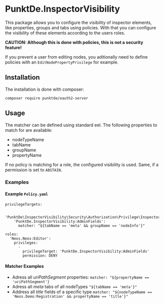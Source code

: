 # PunktDe.InspectorVisibility

This package allows you to configure the visibility of inspector elements, like properties, groups and tabs using policies. With that you can configure the visibility of these elements according to the users roles.

**CAUTION: Although this is done with policies, this is not a security feature!**

If you prevent a user from editing nodes, you aditionally need to define policies with an `EditNodePropertyPrivilege` for example.

## Installation

The installation is done with composer:

	composer require punktde/oauth2-server
	
## Usage

The matcher can be defined using standard eel. The following properties to match for are available: 

* nodeTypeName
* tabName
* groupName
* propertyName

If no policy is matching for a role, the configured visibility is used. Same, if a permission is set to `ABSTAIN`.

### Examples

#### Example `Policy.yaml`

```
privilegeTargets:

  'PunktDe\InspectorVisibility\Security\Authorization\Privilege\InspectorVisibilityPrivilege':
    'PunktDe.InspectorVisibility:AdminFields':
      matcher: "${tabName == 'meta' && groupName == 'nodeInfo'}"

roles:
  'Neos.Neos:Editor':
    privileges:
      -
        privilegeTarget: 'PunktDe.InspectorVisibility:AdminFields'
        permission: DENY
```

#### Matcher Examples

* Adress all *uriPathSegment* properties: `matcher: "${propertyName == 'uriPathSegment'}`
* Adress all *meta* tabs of all nodeTypes `"${tabName == 'meta'}"`
* Address all *title* fields of a specific type `matcher: "${nodeTypeName == 'Neos.Demo:Registration' && propertyName == 'title'}"`




